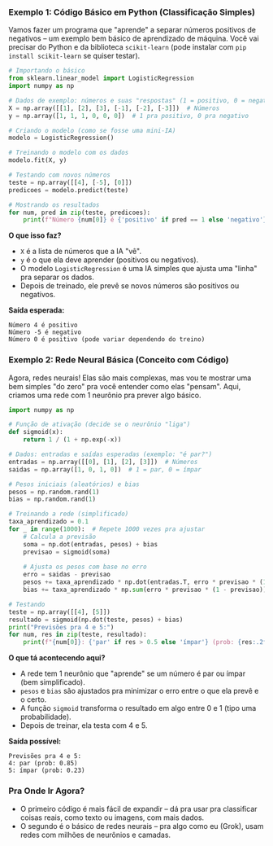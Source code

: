 

### Exemplo 1: Código Básico em Python (Classificação Simples)
Vamos fazer um programa que "aprende" a separar números positivos de negativos – um exemplo bem básico de aprendizado de máquina. Você vai precisar do Python e da biblioteca `scikit-learn` (pode instalar com `pip install scikit-learn` se quiser testar).

```python
# Importando o básico
from sklearn.linear_model import LogisticRegression
import numpy as np

# Dados de exemplo: números e suas "respostas" (1 = positivo, 0 = negativo)
X = np.array([[1], [2], [3], [-1], [-2], [-3]])  # Números
y = np.array([1, 1, 1, 0, 0, 0])  # 1 pra positivo, 0 pra negativo

# Criando o modelo (como se fosse uma mini-IA)
modelo = LogisticRegression()

# Treinando o modelo com os dados
modelo.fit(X, y)

# Testando com novos números
teste = np.array([[4], [-5], [0]])
predicoes = modelo.predict(teste)

# Mostrando os resultados
for num, pred in zip(teste, predicoes):
    print(f"Número {num[0]} é {'positivo' if pred == 1 else 'negativo'}")
```

**O que isso faz?**
- `X` é a lista de números que a IA "vê".
- `y` é o que ela deve aprender (positivos ou negativos).
- O modelo `LogisticRegression` é uma IA simples que ajusta uma "linha" pra separar os dados.
- Depois de treinado, ele prevê se novos números são positivos ou negativos.

**Saída esperada:**
```
Número 4 é positivo
Número -5 é negativo
Número 0 é positivo (pode variar dependendo do treino)
```

### Exemplo 2: Rede Neural Básica (Conceito com Código)
Agora, redes neurais! Elas são mais complexas, mas vou te mostrar uma bem simples "do zero" pra você entender como elas "pensam". Aqui, criamos uma rede com 1 neurônio pra prever algo básico.

```python
import numpy as np

# Função de ativação (decide se o neurônio "liga")
def sigmoid(x):
    return 1 / (1 + np.exp(-x))

# Dados: entradas e saídas esperadas (exemplo: "é par?")
entradas = np.array([[0], [1], [2], [3]])  # Números
saidas = np.array([1, 0, 1, 0])  # 1 = par, 0 = ímpar

# Pesos iniciais (aleatórios) e bias
pesos = np.random.rand(1)
bias = np.random.rand(1)

# Treinando a rede (simplificado)
taxa_aprendizado = 0.1
for _ in range(1000):  # Repete 1000 vezes pra ajustar
    # Calcula a previsão
    soma = np.dot(entradas, pesos) + bias
    previsao = sigmoid(soma)
    
    # Ajusta os pesos com base no erro
    erro = saidas - previsao
    pesos += taxa_aprendizado * np.dot(entradas.T, erro * previsao * (1 - previsao))
    bias += taxa_aprendizado * np.sum(erro * previsao * (1 - previsao))

# Testando
teste = np.array([[4], [5]])
resultado = sigmoid(np.dot(teste, pesos) + bias)
print("Previsões pra 4 e 5:")
for num, res in zip(teste, resultado):
    print(f"{num[0]}: {'par' if res > 0.5 else 'ímpar'} (prob: {res:.2f})")
```

**O que tá acontecendo aqui?**
- A rede tem 1 neurônio que "aprende" se um número é par ou ímpar (bem simplificado).
- `pesos` e `bias` são ajustados pra minimizar o erro entre o que ela prevê e o certo.
- A função `sigmoid` transforma o resultado em algo entre 0 e 1 (tipo uma probabilidade).
- Depois de treinar, ela testa com 4 e 5.

**Saída possível:**
```
Previsões pra 4 e 5:
4: par (prob: 0.85)
5: ímpar (prob: 0.23)
```

### Pra Onde Ir Agora?
- O primeiro código é mais fácil de expandir – dá pra usar pra classificar coisas reais, como texto ou imagens, com mais dados.
- O segundo é o básico de redes neurais – pra algo como eu (Grok), usam redes com milhões de neurônios e camadas.


